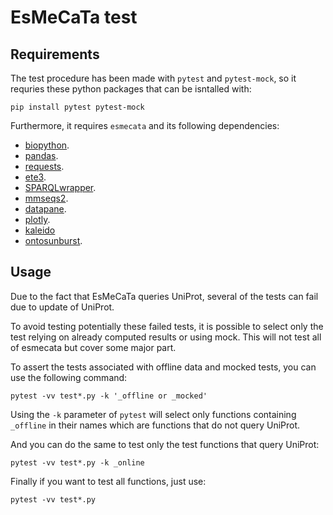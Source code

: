 # EsMeCaTa test

## Requirements

The test procedure has been made with `pytest` and `pytest-mock`, so it requries these python packages that can be isntalled with:

```
pip install pytest pytest-mock
```

Furthermore, it requires `esmecata` and its following dependencies:

- [biopython](https://pypi.org/project/biopython/).
- [pandas](https://pypi.org/project/pandas/).
- [requests](https://pypi.org/project/requests/).
- [ete3](https://pypi.org/project/ete3/).
- [SPARQLwrapper](https://pypi.org/project/SPARQLWrapper/).
- [mmseqs2](https://github.com/soedinglab/MMseqs2).
- [datapane](https://github.com/datapane/datapane).
- [plotly](https://github.com/plotly/plotly.py).
- [kaleido](https://github.com/plotly/Kaleido)
- [ontosunburst](https://github.com/AuReMe/Ontology_sunburst).


## Usage

Due to the fact that EsMeCaTa queries UniProt, several of the tests can fail due to update of UniProt.

To avoid testing potentially these failed tests, it is possible to select only the test relying on already computed results or using mock. This will not test all of esmecata but cover some major part.

To assert the tests associated with offline data and mocked tests, you can use the following command:

```
pytest -vv test*.py -k '_offline or _mocked'
```

Using the `-k` parameter of `pytest` will select only functions containing `_offline` in their names which are functions that do not query UniProt.

And you can do the same to test only the test functions that query UniProt:

```
pytest -vv test*.py -k _online
```

Finally if you want to test all functions, just use:

```
pytest -vv test*.py
```